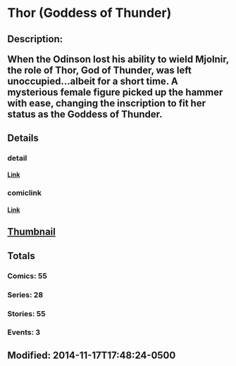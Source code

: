 # Thor (Goddess of Thunder)
## Description: <p class="Body">When the Odinson lost his ability to wield Mjolnir, the role of Thor, God of Thunder, was left unoccupied&hellip;albeit for a short time. A mysterious female figure picked up the hammer with ease, changing the inscription to fit her status as the Goddess of Thunder.</p>
## Details
### detail
#### [Link](http://marvel.com/comics/characters/1017576/thor_goddess_of_thunder?utm_campaign=apiRef&utm_source=225578a89fc76f3d20fbffda5d17a88d)
### comiclink
#### [Link](http://marvel.com/comics/characters/1017576/thor_goddess_of_thunder?utm_campaign=apiRef&utm_source=225578a89fc76f3d20fbffda5d17a88d)
## [Thumbnail](http://i.annihil.us/u/prod/marvel/i/mg/4/10/545a857a38f92.jpg)
## Totals
### Comics: 55
### Series: 28
### Stories: 55
### Events: 3
## Modified: 2014-11-17T17:48:24-0500